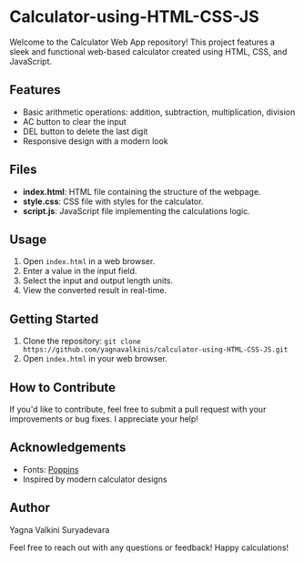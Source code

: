 # Calculator-using-HTML-CSS-JS
Welcome to the Calculator Web App repository! This project features a sleek and functional web-based calculator created using HTML, CSS, and JavaScript.

## Features
- Basic arithmetic operations: addition, subtraction, multiplication, division
- AC button to clear the input
- DEL button to delete the last digit
- Responsive design with a modern look

## Files
- **index.html**: HTML file containing the structure of the webpage.
- **style.css**: CSS file with styles for the calculator.
- **script.js**: JavaScript file implementing the calculations logic.

## Usage
1. Open `index.html` in a web browser.
2. Enter a value in the input field.
3. Select the input and output length units.
4. View the converted result in real-time.

## Getting Started
1. Clone the repository: `git clone https://github.com/yagnavalkinis/calculator-using-HTML-CSS-JS.git`
2. Open `index.html` in your web browser.

## How to Contribute
If you'd like to contribute, feel free to submit a pull request with your improvements or bug fixes. I appreciate your help!

## Acknowledgements
- Fonts: [Poppins](https://fonts.google.com/specimen/Poppins)
- Inspired by modern calculator designs

## Author
Yagna Valkini Suryadevara

Feel free to reach out with any questions or feedback!
Happy calculations!
